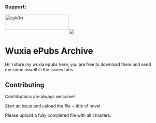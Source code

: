 <h3 align="left">Support:</h3>
<p><a href="https://ko-fi.com/cyk0rr"> <img align="left" src="https://cdn.ko-fi.com/cdn/kofi3.png?v=3" height="50" width="210" alt="cyk0rr" /></a></p><br><br>


![](https://api.visitorbadge.io/api/VisitorHit?user=cyk0rr&repo=wuxia-epubs&countColor=%237B1E7A)

# Wuxia ePubs Archive

Hi! I store my wuxia epubs here, you are free to download them and send me some aswell in the issues tabs.


## Contributing

Contributions are always welcome!

Start an issue and upload the file + title of novel


Please upload a fully completed file with all chapters.

